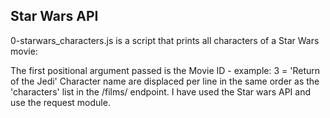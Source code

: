 ## Star Wars API

0-starwars_characters.js is a script that prints all characters of a Star Wars movie:

The first positional argument passed is the Movie ID - example: 3 = 'Return of the Jedi'
Character name are displaced per line in the same order as the 'characters' list in the /films/ endpoint.
I have used the Star wars API and use the request module.

